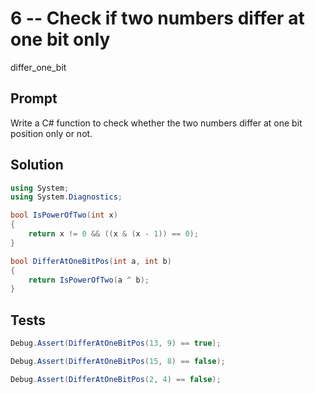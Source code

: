 # 6 -- Check if two numbers differ at one bit only

differ_one_bit

## Prompt

Write a C# function to check whether the two numbers differ at one bit position only or not.

## Solution

```csharp
using System;
using System.Diagnostics;

bool IsPowerOfTwo(int x)
{
    return x != 0 && ((x & (x - 1)) == 0);
}

bool DifferAtOneBitPos(int a, int b)
{
    return IsPowerOfTwo(a ^ b);
}
```

## Tests

```csharp
Debug.Assert(DifferAtOneBitPos(13, 9) == true);
```

```csharp
Debug.Assert(DifferAtOneBitPos(15, 8) == false);
```

```csharp
Debug.Assert(DifferAtOneBitPos(2, 4) == false);
```
